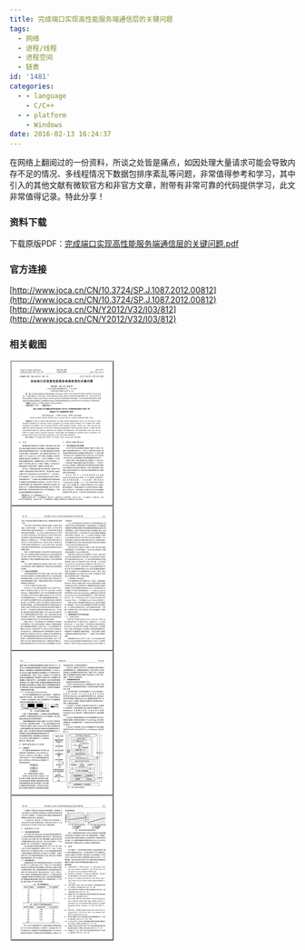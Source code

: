 ```yaml
---
title: 完成端口实现高性能服务端通信层的关键问题
tags:
  - 网络
  - 进程/线程
  - 进程空间
  - 链表
id: '1481'
categories:
  - - language
    - C/C++
  - - platform
    - Windows
date: 2016-02-13 16:24:37
---
```


在网络上翻阅过的一份资料，所谈之处皆是痛点，如因处理大量请求可能会导致内存不足的情况、多线程情况下数据包排序紊乱等问题，非常值得参考和学习，其中引入的其他文献有微软官方和非官方文章，附带有非常可靠的代码提供学习，此文非常值得记录。特此分享！
<!-- more -->
### 资料下载

下载原版PDF：[完成端口实现高性能服务端通信层的关键问题.pdf](/images/2016/02/1001-9081201203-0812-04.pdf)

### 官方连接

[http://www.joca.cn/CN/10.3724/SP.J.1087.2012.00812](http://www.joca.cn/CN/10.3724/SP.J.1087.2012.00812) [http://www.joca.cn/CN/Y2012/V32/I03/812](http://www.joca.cn/CN/Y2012/V32/I03/812)

### 相关截图

[![2016-02-13_162238](/images/2016/02/2016-02-13_162238.png)](/images/2016/02/2016-02-13_162238.png)